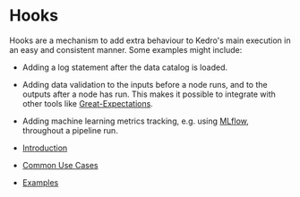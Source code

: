 # Hooks

Hooks are a mechanism to add extra behaviour to Kedro's main execution in an easy and consistent manner. Some examples might include:

- Adding a log statement after the data catalog is loaded.
- Adding data validation to the inputs before a node runs, and to the outputs after a node has run. This makes it possible to integrate with other tools like [Great-Expectations](https://docs.greatexpectations.io/en/latest/).
- Adding machine learning metrics tracking, e.g. using [MLflow](https://mlflow.org/), throughout a pipeline run.

- [Introduction](introduction.md)
- [Common Use Cases](common_use_cases.md)
- [Examples](examples.md)
